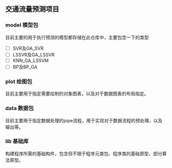 ## 交通流量预测项目


### model 模型包

目前主要的用于执行预测的模型都存储在此仓库中，主要包含一下的类型

- [ ] SVR及GA_SVR
- [ ] LSSVR及GA_LSSVR
- [ ] KNN_GA_LSSVM
- [ ] BP及BP_GA

### plot 绘图包

目前主要用于指定需要绘制的对象图表，以及对于数据图表的布局指定。


### data 数据包

目前主要用于指定数据处理的pipe流程，用于实现对于数据流程的预处理，以及输出等。

### lib 基础库

构建程序所需的基础构件，包含但不限于程序元类包、程序类的基础原型、部分算法原型。
